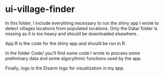 # ui-village-finder

In this folder, I include everything necessary to run the shiny app I wrote to detect villages locations from populated locations. 
Only the Data/ folder is missing as it is too heavy and should be downloaded elsewhere.

App.R is the code for the shiny app and should be run in R.

In the folder Code/ you'll find some code I wrote to process some preliminary data and some algorythmic functions used by the app.

Finally, logo is the Disarm logo for visualization in my app.
